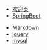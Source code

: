 

* [欢迎页](/)
* [SpringBoot](springboot/)
<!-- * [PyTroch](pytorch/) -->
* [Markdown](markdown/)
* [jquery](jquery/)
* [mysql](mysql/)
<!-- * [杂项](/mass/) -->


